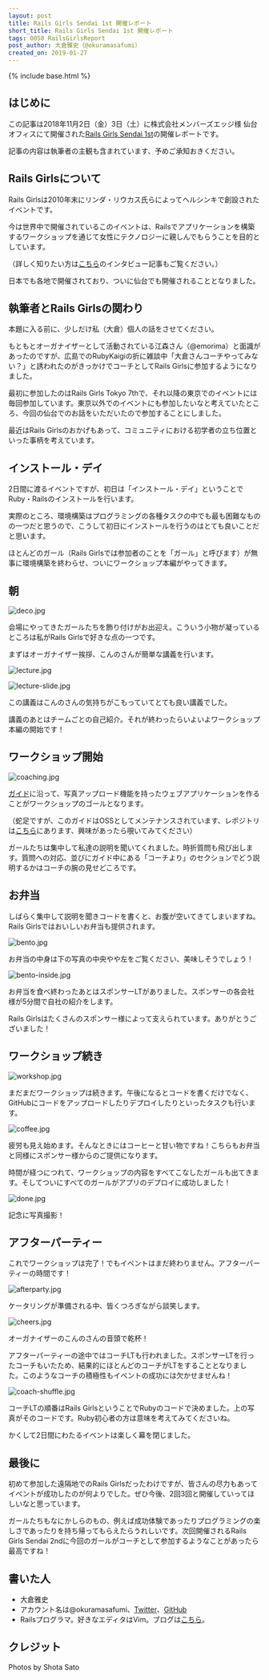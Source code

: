 ```yaml
---
layout: post
title: Rails Girls Sendai 1st 開催レポート
short_title: Rails Girls Sendai 1st 開催レポート
tags: 0058 RailsGirlsReport
post_author: 大倉雅史（@okuramasafumi）
created_on: 2019-01-27
---
```

{% include base.html %}

## はじめに

この記事は2018年11月2日（金）3日（土）に株式会社メンバーズエッジ様 仙台オフィスにて開催された[Rails Girls Sendai 1st](http://railsgirls.com/sendai.html)の開催レポートです。

記事の内容は執筆者の主観も含まれています、予めご承知おきください。

## Rails Girlsについて

Rails Girlsは2010年末にリンダ・リウカス氏らによってヘルシンキで創設されたイベントです。

今は世界中で開催されているこのイベントは、Railsでアプリケーションを構築するワークショップを通じて女性にテクノロジーに親しんでもらうことを目的としています。

（詳しく知りたい方は[こちら](https://thebridge.jp/2015/03/linda-liukas-interview)のインタビュー記事もご覧ください。）

日本でも各地で開催されており、ついに仙台でも開催されることとなりました。

## 執筆者とRails Girlsの関わり

本題に入る前に、少しだけ私（大倉）個人の話をさせてください。

もともとオーガナイザーとして活動されている江森さん（@emorima）と面識があったのですが、広島でのRubyKaigiの折に雑談中「大倉さんコーチやってみない？」と誘われたのがきっかけでコーチとしてRails Girlsに参加するようになりました。

最初に参加したのはRails Girls Tokyo 7thで、それ以降の東京でのイベントには毎回参加しています。東京以外でのイベントにも参加したいなと考えていたところ、今回の仙台でのお話をいただいたので参加することにしました。

最近はRails Girlsのおかげもあって、コミュニティにおける初学者の立ち位置といった事柄を考えています。

## インストール・デイ

2日間に渡るイベントですが、初日は「インストール・デイ」ということでRuby・Railsのインストールを行います。

実際のところ、環境構築はプログラミングの各種タスクの中でも最も困難なものの一つだと思うので、こうして初日にインストールを行うのはとても良いことだと思います。

ほとんどのガール（Rails Girlsでは参加者のことを「ガール」と呼びます）が無事に環境構築を終わらせ、ついにワークショップ本編がやってきます。

## 朝

![deco.jpg]({{base}}{{site.baseurl}}/images/0059-RailsGirlsSendai1stReport/deco.jpg)

会場にやってきたガールたちを飾り付けがお出迎え。こういう小物が凝っているところは私がRails Girlsで好きな点の一つです。

まずはオーガナイザー挨拶、こんのさんが簡単な講義を行います。

![lecture.jpg]({{base}}{{site.baseurl}}/images/0059-RailsGirlsSendai1stReport/lecture.jpg)

![lecture-slide.jpg]({{base}}{{site.baseurl}}/images/0059-RailsGirlsSendai1stReport/lecture-slide.jpg)

この講義はこんのさんの気持ちがこもっていてとても良い講義でした。

講義のあとはチームごとの自己紹介。それが終わったらいよいよワークショップ本編の開始です！

## ワークショップ開始

![coaching.jpg]({{base}}{{site.baseurl}}/images/0059-RailsGirlsSendai1stReport/coaching.jpg)

[ガイド](http://railsgirls.jp/guide)に沿って、写真アップロード機能を持ったウェブアプリケーションを作ることがワークショップのゴールとなります。

（蛇足ですが、このガイドはOSSとしてメンテナンスされています、レポジトリは[こちら](https://github.com/railsgirls-jp/railsgirls-jp.github.io)にあります、興味があったら覗いてみてください）

ガールたちは集中して私達の説明を聞いてくれました。時折質問も飛び出します。質問への対応、並びにガイド中にある「コーチより」のセクションでどう説明するかはコーチの腕の見せどころです。

## お弁当

しばらく集中して説明を聞きコードを書くと、お腹が空いてきてしまいますね。Rails Girlsではおいしいお弁当も提供されます。

![bento.jpg]({{base}}{{site.baseurl}}/images/0059-RailsGirlsSendai1stReport/bento.jpg)

お弁当の中身は下の写真の中央やや左をご覧ください、美味しそうでしょう！

![bento-inside.jpg]({{base}}{{site.baseurl}}/images/0059-RailsGirlsSendai1stReport/bento-inside.jpg)

お弁当を食べ終わったあとはスポンサーLTがありました。スポンサーの各会社様が5分間で自社の紹介をします。

Rails Girlsはたくさんのスポンサー様によって支えられています。ありがとうございました！

## ワークショップ続き

![workshop.jpg]({{base}}{{site.baseurl}}/images/0059-RailsGirlsSendai1stReport/workshop.jpg)

まだまだワークショップは続きます。午後になるとコードを書くだけでなく、GitHubにコードをアップロードしたりデプロイしたりといったタスクも行います。

![coffee.jpg]({{base}}{{site.baseurl}}/images/0059-RailsGirlsSendai1stReport/coffee.jpg)

疲労も見え始めます。そんなときにはコーヒーと甘い物ですね！こちらもお弁当と同様にスポンサー様からのご提供になります。

時間が経つにつれて、ワークショップの内容をすべてこなしたガールも出てきます。そしてついにすべてのガールがアプリのデプロイに成功しました！

![done.jpg]({{base}}{{site.baseurl}}/images/0059-RailsGirlsSendai1stReport/done.jpg)

記念に写真撮影！

## アフターパーティー

これでワークショップは完了！でもイベントはまだ終わりません。アフターパーティーの時間です！

![afterparty.jpg]({{base}}{{site.baseurl}}/images/0059-RailsGirlsSendai1stReport/afterparty.jpg)

ケータリングが準備される中、皆くつろぎながら談笑します。

![cheers.jpg]({{base}}{{site.baseurl}}/images/0059-RailsGirlsSendai1stReport/cheers.jpg)

オーガナイザーのこんのさんの音頭で乾杯！

アフターパーティーの途中ではコーチLTも行われました。スポンサーLTを行ったコーチもいたため、結果的にほとんどのコーチがLTをすることとなりました。このようなコーチの積極性もイベントの成功には欠かせませんね！

![coach-shuffle.jpg]({{base}}{{site.baseurl}}/images/0059-RailsGirlsSendai1stReport/coach-shuffle.jpg)

コーチLTの順番はRails GirlsということでRubyのコードで決めました。上の写真がそのコードです。Ruby初心者の方は意味を考えてみてくださいね。

かくして2日間にわたるイベントは楽しく幕を閉じました。

## 最後に

初めて参加した遠隔地でのRails Girlsだったわけですが、皆さんの尽力もあってイベントが成功したのが何よりでした。ぜひ今後、2回3回と開催していってほしいなと思っています。

ガールたちもなにかしらのもの、例えば成功体験であったりプログラミングの楽しさであったりを持ち帰ってもらえたらうれしいです。次回開催されるRails Girls Sendai 2ndに今回のガールがコーチとして参加するようなことがあったら最高ですね！

## 書いた人

* 大倉雅史
* アカウント名は@okuramasafumi、[Twitter](https://twitter.com/okuramasafumi)、[GitHub](https://github.com/okuramasafumi)
* Railsプログラマ。好きなエディタはVim。ブログは[こちら](https://okuramasafumi.hatenablog.jp)。

## クレジット

Photos by Shota Sato
